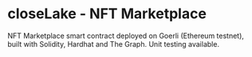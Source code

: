 # closeLake - NFT Marketplace
NFT Marketplace smart contract deployed on Goerli (Ethereum testnet), built with Solidity, Hardhat and The Graph. Unit testing available.
